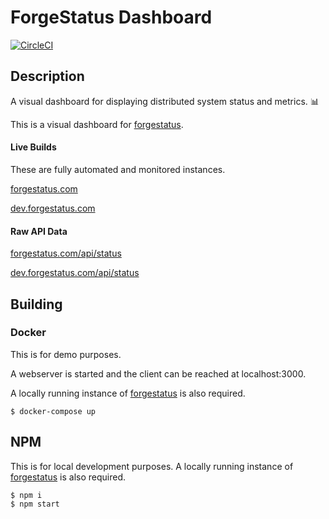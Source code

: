 # ForgeStatus Dashboard

[![CircleCI](https://circleci.com/gh/chrisstowe/forgestatus-dashboard.svg?style=svg)](https://circleci.com/gh/chrisstowe/forgestatus-dashboard)

## Description

A visual dashboard for displaying distributed system status and metrics. 📊

This is a visual dashboard for [forgestatus](https://github.com/chrisstowe/forgestatus).

#### Live Builds

These are fully automated and monitored instances.

[forgestatus.com](http://forgestatus.com)

[dev.forgestatus.com](http://dev.forgestatus.com)

#### Raw API Data

[forgestatus.com/api/status](http://forgestatus.com/api/status)

[dev.forgestatus.com/api/status](http://dev.forgestatus.com/api/status)

## Building

### Docker

This is for demo purposes.

A webserver is started and the client can be reached at localhost:3000.

A locally running instance of [forgestatus](https://github.com/chrisstowe/forgestatus) is also required.

```
$ docker-compose up
```

## NPM

This is for local development purposes.
A locally running instance of [forgestatus](https://github.com/chrisstowe/forgestatus) is also required.

```
$ npm i
$ npm start
```
